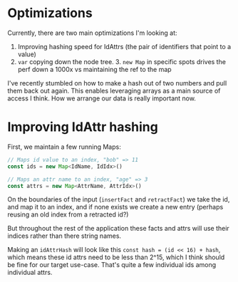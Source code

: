 # Optimizations

Currently, there are two main optimizations I'm looking at:

1. Improving hashing speed for IdAttrs (the pair of identifiers that point to a value)
2. `var` copying down the node tree. 
   3. `new Map` in specific spots drives the perf down a 1000x vs maintaining the ref to the map

I've recently stumbled on how to make a hash out of two numbers and pull them back out again. This enables 
leveraging arrays as a main source of access I think. How we arrange our data is really important now. 

# Improving IdAttr hashing

First, we maintain a few running Maps:

```typescript
// Maps id value to an index, "bob" => 11 
const ids = new Map<IdName, IdIdx>()

// Maps an attr name to an index, "age" => 3
const attrs = new Map<AttrName, AttrIdx>()
```

On the boundaries of the input (`insertFact` and `retractFact`) we take the id, and map it to an
index, and if none exists we create a new entry (perhaps reusing an old index from a retracted id?)

But throughout the rest of the application these facts and attrs will use their indices rather than there
string names. 

Making an `idAttrHash` will look like this `const hash = (id << 16) + hash`, which means these id attrs need
to be less than 2^15, which I think should be fine for our target use-case. That's quite a few individual ids among individual attrs. 


